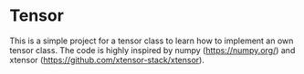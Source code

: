 # Tensor

This is a simple project for a tensor class to learn how to implement an own tensor class. The code is highly inspired by numpy (<https://numpy.org/>) and xtensor (<https://github.com/xtensor-stack/xtensor>).
